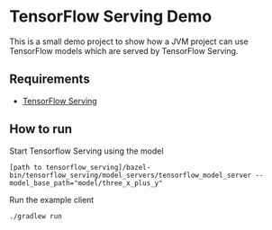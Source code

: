 # TensorFlow Serving Demo

This is a small demo project to show how a JVM project can use TensorFlow models which are served by TensorFlow Serving.

## Requirements

* [TensorFlow Serving](https://tensorflow.github.io/serving/setup)

## How to run

Start Tensorflow Serving using the model

    [path to tensorflow_serving]/bazel-bin/tensorflow_serving/model_servers/tensorflow_model_server --model_base_path="model/three_x_plus_y"

Run the example client

    ./gradlew run
